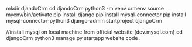 mkdir djandoCrm
cd djandoCrm
python3 -m venv crmenv
source myenv/bin/activate 
pip install django
pip install mysql-connector
pip install mysql-connector-python3
django-admin startproject djangoCrm

//install mysql on local machine from official website {dev.mysql.com}
cd djangoCrm
python3 manage.py startapp website
code .
